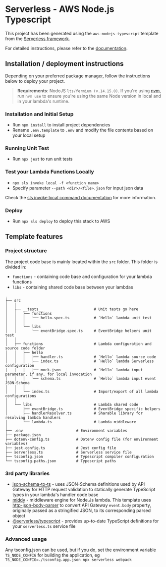 # Serverless - AWS Node.js Typescript

This project has been generated using the `aws-nodejs-typescript` template from the [Serverless framework](https://www.serverless.com/).

For detailed instructions, please refer to the [documentation](https://www.serverless.com/framework/docs/providers/aws/).

## Installation / deployment instructions

Depending on your preferred package manager, follow the instructions below to deploy your project.

> **Requirements**: NodeJS `lts/fermium (v.14.15.0)`. If you're using [nvm](https://github.com/nvm-sh/nvm), run `nvm use` to ensure you're using the same Node version in local and in your lambda's runtime.

### Installation and Initial Setup

- Run `npm install` to install project dependencies
- Rename `.env.template` to `.env` and modify the file contents based on your local setup

### Running Unit Test

- Run `npx jest` to run unit tests

### Test your Lambda Functions Locally

- `npx sls invoke local -f <function_name>`
- Specify parameter `--path <dir>/<file>.json` for input json data

Check the [sls invoke local command documentation](https://www.serverless.com/framework/docs/providers/aws/cli-reference/invoke-local/) for more information.

### Deploy

- Run `npx sls deploy` to deploy this stack to AWS

## Template features

### Project structure

The project code base is mainly located within the `src` folder. This folder is divided in:

- `functions` - containing code base and configuration for your lambda functions
- `libs` - containing shared code base between your lambdas

```
.
├── src
│   │
│   ├── __tests__                       # Unit tests go here
│   │   ├── functions
│   │   │   └── hello.spec.ts           # `Hello` lambda unit test
│   │   │
│   │   └── libs
│   │       └── eventBridge.spec.ts     # EventBridge helpers unit test
│   │
│   ├── functions                       # Lambda configuration and source code folder
│   │   ├── hello
│   │   │   ├── handler.ts              # `Hello` lambda source code
│   │   │   ├── index.ts                # `Hello` lambda Serverless configuration
│   │   │   ├── mock.json               # `Hello` lambda input parameter, if any, for local invocation
│   │   │   └── schema.ts               # `Hello` lambda input event JSON-Schema
│   │   │
│   │   └── index.ts                    # Import/export of all lambda configurations
│   │
│   └── libs                            # Lambda shared code
│       ├── eventBridge.ts              # EventBridge specific helpers
│       ├── handlerResolver.ts          # Sharable library for resolving lambda handlers
│       └── lambda.ts                   # Lambda middleware
│
├── .env                        # Environment variables
├── package.json
├── dotenv-config.ts            # Dotenv config file (for environment variables)
├── jest.config.ts              # Jest config file
├── serverless.ts               # Serverless service file
├── tsconfig.json               # Typescript compiler configuration
└── tsconfig.paths.json         # Typescript paths
```

### 3rd party libraries

- [json-schema-to-ts](https://github.com/ThomasAribart/json-schema-to-ts) - uses JSON-Schema definitions used by API Gateway for HTTP request validation to statically generate TypeScript types in your lambda's handler code base
- [middy](https://github.com/middyjs/middy) - middleware engine for Node.Js lambda. This template uses [http-json-body-parser](https://github.com/middyjs/middy/tree/master/packages/http-json-body-parser) to convert API Gateway `event.body` property, originally passed as a stringified JSON, to its corresponding parsed object
- [@serverless/typescript](https://github.com/serverless/typescript) - provides up-to-date TypeScript definitions for your `serverless.ts` service file

### Advanced usage

Any tsconfig.json can be used, but if you do, set the environment variable `TS_NODE_CONFIG` for building the application, eg `TS_NODE_CONFIG=./tsconfig.app.json npx serverless webpack`
